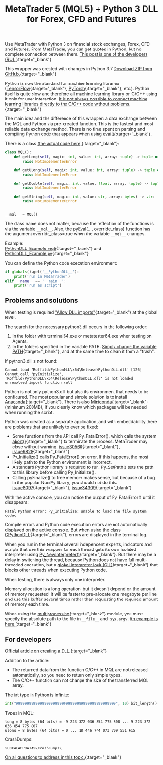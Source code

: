 ﻿---
pgtitle: MetaTrader 5 (MQL5) + Python 3 DLL
title: MetaTrader 5 (MQL5) + Python 3 DLL for Forex, CFD and Futures
description: A data exchange between the MQL and Python via pre-created function.
---
Use MetaTrader with Python 3 on financial stock exchanges, Forex, CFD and Futures.
From MetaTrader, you can get quotes in Python, but no complete connection between them.
[This post is one of the developers (RU).](https://www.mql5.com/ru/forum/306688/page4#comment_10973513){:target="_blank"}

This wrapper was created with changes in Python 3.7
[Download ZIP from GitHub.](https://github.com/Roffild/RoffildLibrary/archive/master.zip){:target="_blank"}

Python is now the standard for machine learning libraries ([TensorFlow](https://www.tensorflow.org/){:target="_blank"}, [PyTorch](https://pytorch.org/){:target="_blank"}, etc.).
Python itself is quite slow and therefore all machine learning library on C/C++ using it only for user interaction.
[It is not always possible to connect machine learning libraries directly to the C/C++ code without problems.](https://github.com/tensorflow/tensorflow/issues/22338){:target="_blank"}

The main idea and the difference of this wrapper: a data exchange between the MQL and Python via pre-created function.
This is the fastest and most reliable data exchange method.
There is no time spent on parsing and compiling Python code that appears when using [eval()](https://docs.python.org/3/library/functions.html#eval){:target="_blank"}.

There is a class [(the actual code here)](https://github.com/Roffild/RoffildLibrary/blob/master/Libraries/Roffild/PythonDLL/start.py){:target="_blank"}:
```python
class MQL():
    def getLong(self, magic: int, value: int, array: tuple) -> tuple or list:
        raise NotImplementedError

    def getULong(self, magic: int, value: int, array: tuple) -> tuple or list:
        raise NotImplementedError

    def getDouble(self, magic: int, value: float, array: tuple) -> tuple or list:
        raise NotImplementedError

    def getString(self, magic: int, value: str, array: bytes) -> str:
        raise NotImplementedError


__mql__ = MQL()
```
The class name does not matter, because the reflection of the functions is via the variable `__mql__`.
Also, the pyEval(..., override_class) function has the argument override_class=true when the variable `__mql__` changes.

Example:<br/>
[PythonDLL_Example.mq5](https://github.com/Roffild/RoffildLibrary/blob/master/Experts/Roffild/Examples/PythonDLL_Example.mq5){:target="_blank"} and
[PythonDLL_Example.py](https://github.com/Roffild/RoffildLibrary/blob/master/Experts/Roffild/Examples/PythonDLL_Example.py){:target="_blank"}

You can define the Python code execution environment:
```python
if globals().get('__PythonDLL__'):
    print('run in MetaTrader')
elif __name__ == '__main__':
    print('run as script')
```

## Problems and solutions

When testing is required ["Allow DLL imports"](https://www.metatrader5.com/en/terminal/help/startworking/settings#ea){:target="_blank"} at the global level.

The search for the necessary python3.dll occurs in the following order:
1. In the folder with terminal64.exe or metatester64.exe when testing on Agents.
2. In the folders specified in the variable PATH.
[Simply change the variable PATH](https://www.google.com/search?q=windows+path+environment+variable){:target="_blank"}, and at the same time to clean it from a "trash".

If python3.dll is not found:
```
Cannot load 'Roffild\PythonDLL\x64\Release\PythonDLL.dll' [126]
Cannot call 'pyInitialize', 'Roffild\PythonDLL\x64\Release\PythonDLL.dll' is not loaded
unresolved import function call
```

Python is not only python3.dll, but also its environment that needs to be configured.
The most popular and simple solution is to install [Anaconda](https://www.anaconda.com/distribution/){:target="_blank"}.
There is also [Miniconda](https://conda.io/projects/conda/en/latest/user-guide/install/index.html){:target="_blank"} (minimum 200MB), if you clearly know which packages will be needed when running the script.

Python was created as a separate application, and with embeddability there are problems that are unlikely to ever be fixed:
* Some functions from the API call Py_FatalError(), which calls the system [abort()](https://docs.microsoft.com/cpp/c-runtime-library/reference/abort){:target="_blank"} to terminate the process. MetaTrader may close without warning. [issue30560](https://bugs.python.org/issue30560){:target="_blank"}, [issue9828](https://bugs.python.org/issue9828){:target="_blank"}
* Py_Initialize() calls Py_FatalError() on error. If this happens, the most likely path to the Python environment is incorrect.
* A standard Python library is required to run. Py_SetPath() sets the path to this library before calling Py_Initialize().
* Calling pyFinalize() to free memory makes sense, but because of a bug in the popular NumPy library, you should not do this. [issue8097](https://github.com/numpy/numpy/issues/8097){:target="_blank"}, [issue34309](https://bugs.python.org/issue34309){:target="_blank"}

With the active console, you can notice the output of Py_FatalError() until it disappears:
```
Fatal Python error: Py_Initialize: unable to load the file system codec
```

Compile errors and Python code execution errors are not automatically displayed on the active console.
But when using the class [CPythonDLL](https://github.com/Roffild/RoffildLibrary/blob/master/Include/Roffild/PythonDLL.mqh){:target="_blank"}, errors are displayed in the terminal log.

When you run in the terminal several independent experts, indicators and scripts that use this wrapper for each thread gets its own isolated interpreter using [Py_NewInterpreter()](https://docs.python.org/3/c-api/init.html#c.Py_NewInterpreter){:target="_blank"}.
But there may be a delay in switching the thread, because Python does not have full multi-threaded execution, but a [global interpreter lock (GIL)](https://docs.python.org/3/glossary.html#term-global-interpreter-lock){:target="_blank"} that blocks other threads when executing Python code.

When testing, there is always only one interpreter.

Memory allocation is a long operation, but it doesn’t depend on the amount of memory requested.
It will be faster to pre-allocate one megabyte per line and use this buffer several times rather than requesting the required amount of memory each time.

When using the [multiprocessing](https://docs.python.org/3/library/multiprocessing.html){:target="_blank"} module, you must specify the absolute path to the file in `__file__` and` sys.argv`. [An example is here.](https://gist.github.com/Roffild/bbe833354da6f70a3395bc13b25bff60){:target="_blank"}

## For developers

[Official article on creating a DLL.](https://www.mql5.com/en/articles/18){:target="_blank"}

Addition to the article:
* The returned data from the function C/C++ in MQL are not released automatically, so you need to return only simple types.
* The C/C++ function can not change the size of the transferred MQL array.

The int type in Python is infinite:
```python
int("9999999999999999999999999999999999999999999999", 10).bit_length() == 153
```

Types in MQL:
```
long = 8 bytes (64 bits) = -9 223 372 036 854 775 808 ... 9 223 372 036 854 775 807
ulong = 8 bytes (64 bits) = 0 ... 18 446 744 073 709 551 615
```

CrashDumps:
```
%LOCALAPPDATA%\CrashDumps\
```

[On all questions to address in this topic.](https://www.mql5.com/en/forum/247134){:target="_blank"}
